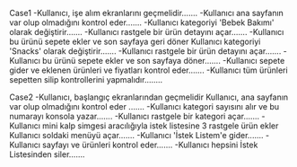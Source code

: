 Case1
-Kullanıcı, işe alım ekranlarını geçmelidir.......
-Kullanıcı ana sayfanın var olup olmadığını kontrol eder.......
-Kullanıcı kategoriyi 'Bebek Bakımı' olarak değiştirir.......
-Kullanıcı rastgele bir ürün detayını açar.......
-Kullanıcı bu ürünü sepete ekler ve son sayfaya geri döner Kullanıcı kategoriyi 'Snacks' olarak değiştirir.......
-Kullanıcı rastgele bir ürün detayını açar.......
-Kullanıcı bu ürünü sepete ekler ve son sayfaya döner.......
-Kullanıcı sepete gider ve eklenen ürünleri ve fiyatları kontrol eder.......
-Kullanıcı tüm ürünleri sepetten silip kontrollerini yapmalıdır........




Case2
-Kullanıcı, başlangıç ​​ekranlarından geçmelidir Kullanıcı, ana sayfanın var olup olmadığını kontrol eder .......
-Kullanıcı kategori sayısını alır ve bu numarayı konsola yazar.......
-Kullanıcı rastgele bir kategori açar.......
-Kullanıcı mini kalp simgesi aracılığıyla istek listesine 3 rastgele ürün ekler Kullanıcı soldaki menüyü açar.......
-Kullanıcı 'İstek Listem'e gider.......
-Kullanıcı sayfayı ve ürünleri kontrol eder.......
-Kullanıcı hepsini İstek Listesinden siler.......
